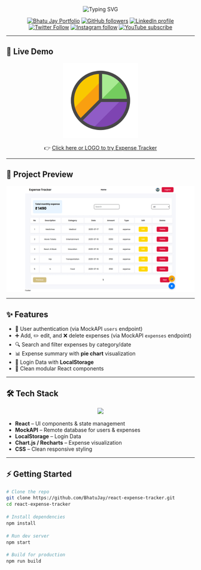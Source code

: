 <!-- Banner -->
<p align="center">
  <img src="https://readme-typing-svg.herokuapp.com?size=30&duration=3000&color=00F700&center=true&vCenter=true&width=800&lines=Welcome+to+Expense+Tracker!;Built+with+React+⚛️;Track+Your+Expenses+Easily;Clean+Code+%7C+Responsive+UI+%7C+Modern+Stack" alt="Typing SVG" />
</p>

<!-- Social Links -->
<p align="center">
  <a href="https://bhatujay.github.io"><img src="https://img.shields.io/badge/BhatuJay-Portfolio-brightgreen?labelColor=white" alt="Bhatu Jay Portfolio"></a>
  <a href="https://github.com/BhatuJay"><img src="https://img.shields.io/github/followers/BhatuJay?style=social&label=github" alt="GitHub followers"></a>
  <a href="https://linkedin.com/in/jaybhatu"><img src="https://img.shields.io/badge/LinkedIn--blue?style=social&logo=linkedin" alt="LinkedIn profile"></a>
  <a href="https://x.com/AhirBhatuJay"><img src="https://img.shields.io/twitter/follow/AhirBhatuJay?style=social" alt="Twitter Follow"></a>
  <a href="https://instagram.com/jay_bhatu_2135"><img src="https://img.shields.io/badge/Instagram--pink?style=social&logo=instagram" alt="Instagram follow"></a>
  <a href="https://youtube.com/@bhatujay"><img src="https://img.shields.io/badge/YouTube--red?style=social&logo=youtube" alt="YouTube subscribe"></a>
</p>

---

## 🚀 Live Demo  

<p align="center">
  <a href="https://react-expense-tracker-delta-puce.vercel.app" target="_blank">
    <img src="public/ExpenseTracker.png" alt="Live Demo" width="200" />
  </a>
</p>

<p align="center">
  👉 <a href="https://react-expense-tracker-delta-puce.vercel.app" target="_blank">Click here or LOGO to try Expense Tracker</a>
</p>

---

## 🌟 Project Preview

<p align="center">
  <img src="public/expense_tracker_gif.gif" alt="Expense Tracker Screenshot gif" width="800" />
<!--   <img src="public/expense_tracker_home.png" alt="Expense Tracker Home Screenshot" width="800" /> -->
<!--   <img src="public/expense_tracker_add_edit.png" alt="Expense Tracker Add Expense Screenshot" width="800" /> -->
<!--   <img src="public/expense_tracker_pie_chart.png" alt="Expense Tracker Pie Chart Screenshot" width="800" /> -->
</p>

---

## ✨ Features

- 🔐 User authentication (via MockAPI `users` endpoint)  
- ➕ Add, ✏️ edit, and ❌ delete expenses (via MockAPI `expenses` endpoint)  
- 🔍 Search and filter expenses by category/date  
- 📊 Expense summary with **pie chart** visualization  
- 💾 Login Data with **LocalStorage**  
- 🧹 Clean modular React components  

---

## 🛠 Tech Stack

<p align="center">
  <img src="https://skillicons.dev/icons?i=react,js,html,css,git,github" />
</p>

- **React** – UI components & state management  
- **MockAPI** – Remote database for users & expenses  
- **LocalStorage** – Login Data
- **Chart.js / Recharts** – Expense visualization  
- **CSS** – Clean responsive styling  

---

## ⚡ Getting Started

```bash
# Clone the repo
git clone https://github.com/BhatuJay/react-expense-tracker.git
cd react-expense-tracker

# Install dependencies
npm install

# Run dev server
npm start

# Build for production
npm run build
